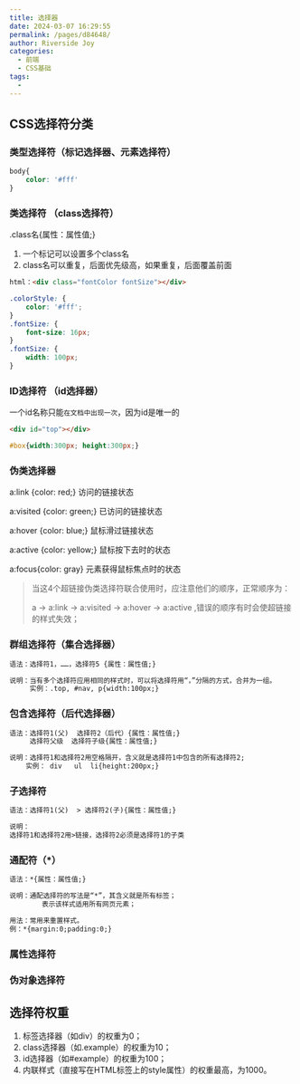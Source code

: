 ```yaml
---
title: 选择器
date: 2024-03-07 16:29:55
permalink: /pages/d84648/
author: Riverside Joy
categories:
  - 前端
  - CSS基础
tags:
  - 
---
```

## CSS选择符分类

### 类型选择符（标记选择器、元素选择符）

```css
body{
    color: '#fff'
}
```

###     类选择符 （class选择符）

.class名{属性：属性值;}

1. 一个标记可以设置多个class名
2. class名可以重复，后面优先级高，如果重复，后面覆盖前面

```html
html：<div class="fontColor fontSize"></div>
```

```css
.colorStyle: {
    color: '#fff';
}
.fontSize: {
    font-size: 16px;
}
.fontSize: {
    width: 100px;
}
```

###     ID选择符 （id选择器）

一个id名称只能`在文档中出现一次`，因为id是唯一的

```html
<div id="top"></div>
```

```css
#box{width:300px; height:300px;}
```

###     伪类选择器

a:link {color: red;}                      访问的链接状态 

a:visited {color: green;}			已访问的链接状态

a:hover {color: blue;}                 鼠标滑过链接状态

a:active {color: yellow;}             鼠标按下去时的状态 

a:focus{color: gray}                     元素获得鼠标焦点时的状态

> 当这4个超链接伪类选择符联合使用时，应注意他们的顺序，正常顺序为：
>
> a  -> a:link  ->  a:visited  ->  a:hover  ->   a:active ,错误的顺序有时会使超链接的样式失效；

###     群组选择符（集合选择器）

```txt
语法：选择符1，……，选择符5 {属性：属性值;}

说明：当有多个选择符应用相同的样式时，可以将选择符用“，”分隔的方式，合并为一组。
     实例：.top, #nav, p{width:100px;}
```

###     包含选择符（后代选择器）

```txt
语法：选择符1(父)  选择符2（后代）{属性：属性值;} 
     选择符父级  选择符子级{属性：属性值;}

说明：选择符1和选择符2用空格隔开，含义就是选择符1中包含的所有选择符2;
	实例： div   ul  li{height:200px;}
```

###     子选择符

```txt
语法：选择符1(父)  > 选择符2(子){属性：属性值;}

说明：
选择符1和选择符2用>链接，选择符2必须是选择符1的子类
```

###     通配符（*）

```txt
语法：*{属性：属性值;}

说明：通配选择符的写法是“*”，其含义就是所有标签；    
		表示该样式适用所有网页元素；

用法：常用来重置样式。
例：*{margin:0;padding:0;}
```

###     属性选择符

###     伪对象选择符

## 选择符权重

1. 标签选择器（如div）的权重为0；
2. class选择器（如.example）的权重为10；
3. id选择器（如#example）的权重为100；
4. 内联样式（直接写在HTML标签上的style属性）的权重最高，为1000。